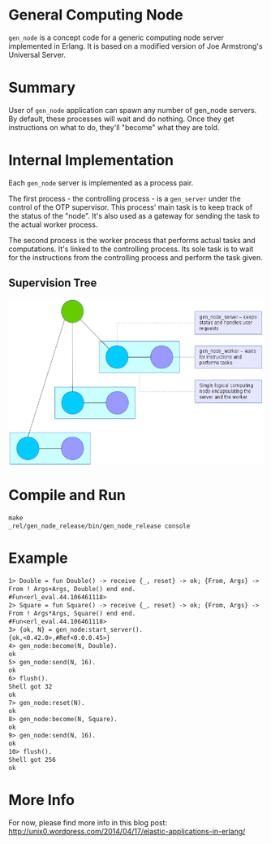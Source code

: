 General Computing Node
======================

`gen_node` is a concept code for a generic computing node server implemented in Erlang. It is based on a modified version of Joe Armstrong's Universal Server.

Summary
=======

User of `gen_node` application can spawn any number of gen_node servers. By default, these processes will wait and do nothing. Once they get instructions on what to do, they'll "become" what they are told.

Internal Implementation
=======================

Each `gen_node` server is implemented as a process pair.

The first process - the controlling process - is a `gen_server` under the control of the OTP supervisor. This process' main task is to keep track of the status of the "node". It's also used as a gateway for sending the task to the actual worker process.

The second process is the worker process that performs actual tasks and computations. It's linked to the controlling process. Its sole task is to wait for the instructions from the controlling process and perform the task given.

Supervision Tree
----------------

![gen_node supervision tree](/guide/supervision-tree.png?raw=true)

Compile and Run
===============

````
make
_rel/gen_node_release/bin/gen_node_release console
````

Example
=======

````
1> Double = fun Double() -> receive {_, reset} -> ok; {From, Args} -> From ! Args+Args, Double() end end.
#Fun<erl_eval.44.106461118>
2> Square = fun Square() -> receive {_, reset} -> ok; {From, Args} -> From ! Args*Args, Square() end end.
#Fun<erl_eval.44.106461118>
3> {ok, N} = gen_node:start_server().
{ok,<0.42.0>,#Ref<0.0.0.45>}
4> gen_node:become(N, Double).
ok
5> gen_node:send(N, 16).
ok
6> flush().
Shell got 32
ok
7> gen_node:reset(N).
ok
8> gen_node:become(N, Square).
ok
9> gen_node:send(N, 16).
ok
10> flush().
Shell got 256
ok
````

More Info
=========

For now, please find more info in this blog post:
http://unix0.wordpress.com/2014/04/17/elastic-applications-in-erlang/
